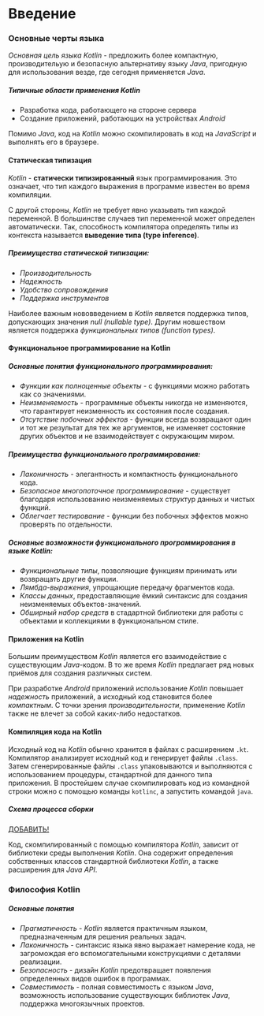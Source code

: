 # Введение

### Основные черты языка

_Основная цель языка Kotlin_ - предложить более компактную, производительую и безопасную альтернативу языку _Java_, пригодную для использования везде, где сегодня применяется _Java_.  

##### Типичные области применения Kotlin
- Разработка кода, работающего на стороне сервера
- Создание приложений, работающих на устройствах _Android_

Помимо _Java_, код на _Kotlin_ можно скомпилировать в код на _JavaScript_ и выполнять его в браузере.

#### Статическая типизация

_Kotlin_ - **статически типизированный** язык программирования. Это означает, что тип каждого выражения в программе известен во время компиляции.

С другой стороны, _Kotlin_ не требует явно указывать тип каждой переменной. В большинстве случаев тип переменной может определен автоматически. Так, способность компилятора определять типы из контекста называется **выведение типа (type inference)**.  

##### Преимущества статической типизации:
- _Производительность_
- _Надежность_
- _Удобство сопровождения_
- _Поддержка инструментов_

Наиболее важным нововведением в _Kotlin_ является поддержка типов, допускающих значения _null_ _(nullable type)_. Другим новшеством является поддержка _функциональных типов (function types)_.

#### Функциональное программирование на Kotlin

##### Оcновные понятия функционального программирования:
- _Функции как полноценные объекты_ - с функциями можно работать как со значениями.
- _Неизменяемость_ - программные объекты никогда не изменяются, что гарантирует неизменность их состояния после создания.
- _Отсутствие побочных эффектов_ - функции всегда возвращают один и тот же результат для тех же аргументов, не изменяет состояние других объектов и не взаимодействует с окружающим миром.

##### Преимущества функционального программирования:
- _Лаконичность_ - элегантность и компактность функционального кода.
- _Безопасное многопоточное программирование_ - существует благодаря использованию неизменяемых структур данных и чистых функций.
- _Облегчает тестирование_ - функции без побочных эффектов можно проверять по отдельности. 

##### Основные возможности функционального программирования в языке Kotlin:
- _Функциональные типы_, позволяющие функциям принимать или возвращать другие функции.
- _Лямбда-выражения_, упрощающие передачу фрагментов кода.
- _Классы данных_, предоставляющие ёмкий синтаксис  для создания неизменяемых объектов-значений.
- _Обширный набор средств_ в стадартной библиотеки для работы с объектами и коллекциями в функциональном стиле.

#### Приложения на Kotlin

Большим преимуществом _Kotlin_ является его взаимодействие с существующим _Java_-кодом. В то же время _Kotlin_ предлагает ряд новых приёмов для создания различных систем.  

При разработке _Android_ приложений использование _Kotlin_ повышает _надежность_ приложений, а исходный код становится более _компактным_. С точки зрения _производительности_, применение _Kotlin_ также не влечет за собой каких-либо недостатков.

#### Компиляция кода на Kotlin

Исходный код на _Kotlin_ обычно хранится в файлах с расширением `.kt`. Компилятор анализирует исходный код и генерирует файлы `.class`. Затем сгенерированные файлы `.class` упаковываются и выполняются с использованием процедуры, стандартной для данного типа приложения. В простейшем случае скомпилировать код из командной строки можно с помощью команды `kotlinc`, а запустить командой `java`.

##### Схема процесса сборки
[ДОБАВИТЬ!]()

Код, скомпилированный с помощью компилятора _Kotlin_, зависит от библиотеки среды выполнения _Kotlin_. Она содержит  определения собственных классов стандартной библиотеки _Kotlin_, а также расширения для _Java API_.

### Философия Kotlin

##### Основные понятия
- _Прагматичность_ - _Kotlin_ является практичным языком, предназначенным для решения реальных задач.
- _Лаконичность_ - синтаксис языка явно выражает намерение кода, не загромождая его вспомогательными конструкциями с деталями реализации.
- _Безопасность_ - дизайн _Kotlin_ предотвращает появления определенных видов ошибок в программах.
- _Совместимость_ - полная совместимость с языком _Java_, возможность использование существующих библиотек _Java_, поддержка многоязычных проектов.
